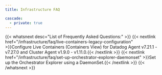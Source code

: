 ```yaml
---
title: Infrastructure FAQ

cascade: 
  - private: true
---
```


{{< whatsnext desc="List of Frequently Asked Questions:" >}}
    {{< nextlink href="/infrastructure/faq/live-containers-legacy-configuration" >}}Configure Live Containers (Containers View) for Datadog Agent v7.21.1 - v7.27.0 and Cluster Agent v1.9.0 - v1.11.0.{{< /nextlink >}}
    {{< nextlink href="/infrastructure/faq/set-up-orchestrator-explorer-daemonset" >}}Set up the Orchestrator Explorer using a DaemonSet.{{< /nextlink >}}
{{< /whatsnext >}}